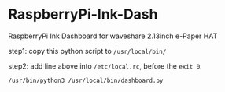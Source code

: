 # RaspberryPi-Ink-Dash
RaspberryPi Ink Dashboard for waveshare 2.13inch e-Paper HAT

step1: copy this python script to `/usr/local/bin/`

step2: add line above into `/etc/local.rc`, before the `exit 0`.

```
/usr/bin/python3 /usr/local/bin/dashboard.py
```
